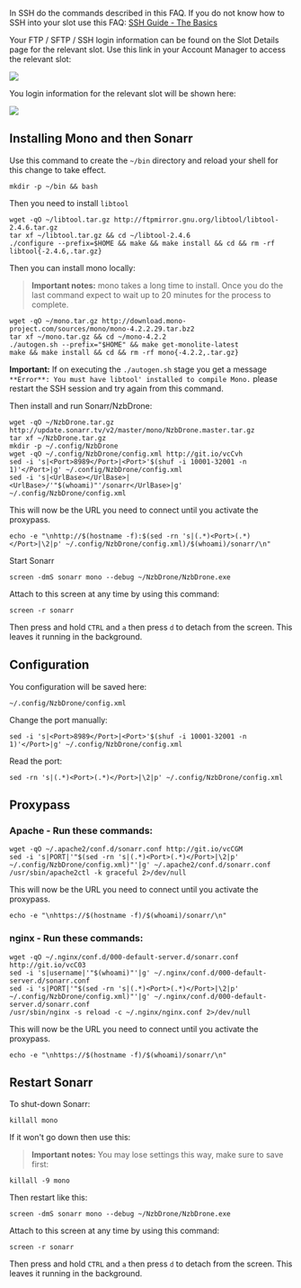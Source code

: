 
In SSH do the commands described in this FAQ. If you do not know how to SSH into your slot use this FAQ: [SSH Guide - The Basics](https://www.feralhosting.com/faq/view?question=12)

Your FTP / SFTP / SSH login information can be found on the Slot Details page for the relevant slot. Use this link in your Account Manager to access the relevant slot:

![](https://raw.github.com/feralhosting/feralfilehosting/master/Feral%20Wiki/0%20Generic/slot_detail_link.png)

You login information for the relevant slot will be shown here:

![](https://raw.github.com/feralhosting/feralfilehosting/master/Feral%20Wiki/0%20Generic/slot_detail_ssh.png)

Installing Mono and then Sonarr
---

Use this command to create the `~/bin` directory and reload your shell for this change to take effect.

~~~
mkdir -p ~/bin && bash
~~~

Then you need to install `libtool`

~~~
wget -qO ~/libtool.tar.gz http://ftpmirror.gnu.org/libtool/libtool-2.4.6.tar.gz
tar xf ~/libtool.tar.gz && cd ~/libtool-2.4.6
./configure --prefix=$HOME && make && make install && cd && rm -rf libtool{-2.4.6,.tar.gz}
~~~

Then you can install mono locally:

> **Important notes:** mono takes a long time to install. Once you do the last command expect to wait up to 20 minutes for the process to complete.

~~~
wget -qO ~/mono.tar.gz http://download.mono-project.com/sources/mono/mono-4.2.2.29.tar.bz2
tar xf ~/mono.tar.gz && cd ~/mono-4.2.2
./autogen.sh --prefix="$HOME" && make get-monolite-latest
make && make install && cd && rm -rf mono{-4.2.2,.tar.gz}
~~~

**Important:** If on executing the `./autogen.sh` stage you get a message `**Error**: You must have libtool' installed to compile Mono.` please restart the SSH session and try again from this command.

Then install and run Sonarr/NzbDrone:

~~~
wget -qO ~/NzbDrone.tar.gz http://update.sonarr.tv/v2/master/mono/NzbDrone.master.tar.gz
tar xf ~/NzbDrone.tar.gz
mkdir -p ~/.config/NzbDrone
wget -qO ~/.config/NzbDrone/config.xml http://git.io/vcCvh
sed -i 's|<Port>8989</Port>|<Port>'$(shuf -i 10001-32001 -n 1)'</Port>|g' ~/.config/NzbDrone/config.xml
sed -i 's|<UrlBase></UrlBase>|<UrlBase>/'"$(whoami)"'/sonarr</UrlBase>|g' ~/.config/NzbDrone/config.xml
~~~

This will now be the URL you need to connect until you activate the proxypass.

~~~
echo -e "\nhttp://$(hostname -f):$(sed -rn 's|(.*)<Port>(.*)</Port>|\2|p' ~/.config/NzbDrone/config.xml)/$(whoami)/sonarr/\n"
~~~

Start Sonarr

~~~
screen -dmS sonarr mono --debug ~/NzbDrone/NzbDrone.exe
~~~

Attach to this screen at any time by using this command:

~~~
screen -r sonarr
~~~

Then press and hold `CTRL` and `a` then press `d` to detach from the screen. This leaves it running in the background.

Configuration
---

You configuration will be saved here:

~~~
~/.config/NzbDrone/config.xml
~~~

Change the port manually:

~~~
sed -i 's|<Port>8989</Port>|<Port>'$(shuf -i 10001-32001 -n 1)'</Port>|g' ~/.config/NzbDrone/config.xml
~~~

Read the  port:

~~~
sed -rn 's|(.*)<Port>(.*)</Port>|\2|p' ~/.config/NzbDrone/config.xml
~~~

Proxypass
---

### Apache - Run these commands:

~~~
wget -qO ~/.apache2/conf.d/sonarr.conf http://git.io/vcCGM
sed -i 's|PORT|'"$(sed -rn 's|(.*)<Port>(.*)</Port>|\2|p' ~/.config/NzbDrone/config.xml)"'|g' ~/.apache2/conf.d/sonarr.conf
/usr/sbin/apache2ctl -k graceful 2>/dev/null
~~~

This will now be the URL you need to connect until you activate the proxypass.

~~~
echo -e "\nhttps://$(hostname -f)/$(whoami)/sonarr/\n"
~~~

### nginx - Run these commands:

~~~
wget -qO ~/.nginx/conf.d/000-default-server.d/sonarr.conf http://git.io/vcC03
sed -i 's|username|'"$(whoami)"'|g' ~/.nginx/conf.d/000-default-server.d/sonarr.conf
sed -i 's|PORT|'"$(sed -rn 's|(.*)<Port>(.*)</Port>|\2|p' ~/.config/NzbDrone/config.xml)"'|g' ~/.nginx/conf.d/000-default-server.d/sonarr.conf
/usr/sbin/nginx -s reload -c ~/.nginx/nginx.conf 2>/dev/null
~~~

This will now be the URL you need to connect until you activate the proxypass.

~~~
echo -e "\nhttps://$(hostname -f)/$(whoami)/sonarr/\n"
~~~

Restart Sonarr
---

To shut-down Sonarr:

~~~
killall mono
~~~

If it won't go down then use this:

> **Important notes:** You may lose settings this way, make sure to save first:

~~~
killall -9 mono
~~~

Then restart like this:

~~~
screen -dmS sonarr mono --debug ~/NzbDrone/NzbDrone.exe
~~~

Attach to this screen at any time by using this command:

~~~
screen -r sonarr
~~~

Then press and hold `CTRL` and `a` then press `d` to detach from the screen. This leaves it running in the background.



